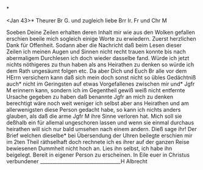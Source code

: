 <Albrecht an Gundert.>*

 <Jan 43>*
Theurer Br G. und zugleich liebe Brr Ir. Fr und Chr M

Soeben Deine Zeilen erhalten deren Inhalt mir wie aus den Wolken gefallen erschien beeile mich sogleich einige Worte zu erwiedern. Zuerst herzlichen Dank für Offenheit. Sodann aber die Nachricht daß beim Lesen dieser Zeilen ich meinen Augen und Sinnen nicht recht trauen konnte bis nach abermaligem Durchlesen ich doch wieder dasselbe fand. Würde ich jetzt nichts nöthigeres zu thun haben als ans Heirathen zu denken so würde ich dem Rath ungesäumt folgen etc. Da aber Dich und Euch Br alle vor dem HErrn versichern kann daß sich mein doch sonst nicht so übles Gedächtniß auch* nicht im Geringsten auf etwas Vorgefallenes zwischen mir und* Jgfr M erinnern kann, sondern ich im Gegentheil gewiß weiß nicht entfernte Ursache gegeben zu haben daß benannte Jgfr an mich zu denken berechtigt wäre noch weit weniger ich selbst aber ans Heirathen und am allerwenigsten diese Person gedacht habe, so kann ich nichts anders glauben, als daß die arme Jgfr M ihre Sinne verloren hat. Mich soll sie deßhalb ein für allemal ungeschoren lassen und wenn sie einmal durchaus heirathen will sich nur bald umsehen nach einem andern. Dieß sage ihr! Der Brief welchen dieselbe* bei Übersendung der Uhren beilegte erschien mir im 2ten Theil räthselhaft doch rechnete ich es ihrer auf der ganzen Reise bewiesenen Dummheit nicht hoch an. Lies ihn selbst, ich habe ihn beigelegt. Bereit in eigener Person zu erscheinen. In Eile euer in Christus verbundener
_________________________________H Albrecht

